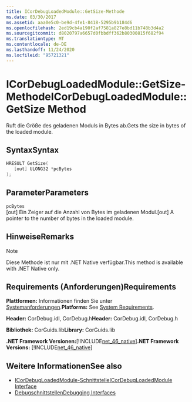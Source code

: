 ```yaml
---
title: ICorDebugLoadedModule::GetSize-Methode
ms.date: 03/30/2017
ms.assetid: aaa0e5c0-be9d-4fe1-8418-5295b9b184d6
ms.openlocfilehash: 2ed19cb4a190f2af7581a827e8bd11b748b3d4a2
ms.sourcegitcommit: d8020797a6657d0fbbdff362b80300815f682f94
ms.translationtype: MT
ms.contentlocale: de-DE
ms.lasthandoff: 11/24/2020
ms.locfileid: "95721321"
---
```

# <a name="icordebugloadedmodulegetsize-method"></a><span data-ttu-id="f3d2d-102">ICorDebugLoadedModule::GetSize-Methode</span><span class="sxs-lookup"><span data-stu-id="f3d2d-102">ICorDebugLoadedModule::GetSize Method</span></span>

<span data-ttu-id="f3d2d-103">Ruft die Größe des geladenen Moduls in Bytes ab.</span><span class="sxs-lookup"><span data-stu-id="f3d2d-103">Gets the size in bytes of the loaded module.</span></span>  
  
## <a name="syntax"></a><span data-ttu-id="f3d2d-104">Syntax</span><span class="sxs-lookup"><span data-stu-id="f3d2d-104">Syntax</span></span>  
  
```cpp  
HRESULT GetSize(  
   [out] ULONG32 *pcBytes  
);  
```  
  
## <a name="parameters"></a><span data-ttu-id="f3d2d-105">Parameter</span><span class="sxs-lookup"><span data-stu-id="f3d2d-105">Parameters</span></span>  

 `pcBytes`  
 <span data-ttu-id="f3d2d-106">[out] Ein Zeiger auf die Anzahl von Bytes im geladenen Modul.</span><span class="sxs-lookup"><span data-stu-id="f3d2d-106">[out] A pointer to the number of bytes in the loaded module.</span></span>  
  
## <a name="remarks"></a><span data-ttu-id="f3d2d-107">Hinweise</span><span class="sxs-lookup"><span data-stu-id="f3d2d-107">Remarks</span></span>  
  
> [!NOTE]
> <span data-ttu-id="f3d2d-108">Diese Methode ist nur mit .NET Native verfügbar.</span><span class="sxs-lookup"><span data-stu-id="f3d2d-108">This method is available with .NET Native only.</span></span>  
  
## <a name="requirements"></a><span data-ttu-id="f3d2d-109">Requirements (Anforderungen)</span><span class="sxs-lookup"><span data-stu-id="f3d2d-109">Requirements</span></span>  

 <span data-ttu-id="f3d2d-110">**Plattformen:** Informationen finden Sie unter [Systemanforderungen](../../get-started/system-requirements.md).</span><span class="sxs-lookup"><span data-stu-id="f3d2d-110">**Platforms:** See [System Requirements](../../get-started/system-requirements.md).</span></span>  
  
 <span data-ttu-id="f3d2d-111">**Header:** CorDebug.idl, CorDebug.h</span><span class="sxs-lookup"><span data-stu-id="f3d2d-111">**Header:** CorDebug.idl, CorDebug.h</span></span>  
  
 <span data-ttu-id="f3d2d-112">**Bibliothek:** CorGuids.lib</span><span class="sxs-lookup"><span data-stu-id="f3d2d-112">**Library:** CorGuids.lib</span></span>  
  
 <span data-ttu-id="f3d2d-113">**.NET Framework Versionen:**[!INCLUDE[net_46_native](../../../../includes/net-46-native-md.md)]</span><span class="sxs-lookup"><span data-stu-id="f3d2d-113">**.NET Framework Versions:** [!INCLUDE[net_46_native](../../../../includes/net-46-native-md.md)]</span></span>  
  
## <a name="see-also"></a><span data-ttu-id="f3d2d-114">Weitere Informationen</span><span class="sxs-lookup"><span data-stu-id="f3d2d-114">See also</span></span>

- [<span data-ttu-id="f3d2d-115">ICorDebugLoadedModule-Schnittstelle</span><span class="sxs-lookup"><span data-stu-id="f3d2d-115">ICorDebugLoadedModule Interface</span></span>](icordebugloadedmodule-interface.md)
- [<span data-ttu-id="f3d2d-116">Debugschnittstellen</span><span class="sxs-lookup"><span data-stu-id="f3d2d-116">Debugging Interfaces</span></span>](debugging-interfaces.md)
